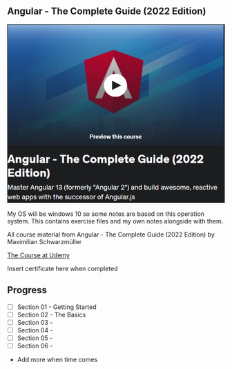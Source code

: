 ## Angular - The Complete Guide (2022 Edition)

![Angular](angular.png)

My OS will be windows 10 so some notes are based on this operation system. This contains exercise files and my own notes alongside with them.<br/>


All course material from Angular - The Complete Guide (2022 Edition) by Maximilian Schwarzmüller

[The Course at Udemy](https://www.udemy.com/course/the-complete-guide-to-angular-2/)   

Insert certificate here when completed

## Progress

- [ ] Section 01 - Getting Started
- [ ] Section 02 - The Basics
- [ ] Section 03 - 
- [ ] Section 04 - 
- [ ] Section 05 - 
- [ ] Section 06 - 
- Add more when time comes
